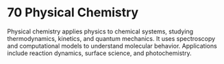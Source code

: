 # 70 Physical Chemistry
Physical chemistry applies physics to chemical systems, studying thermodynamics, kinetics, and quantum mechanics. It uses spectroscopy and computational models to understand molecular behavior. Applications include reaction dynamics, surface science, and photochemistry.
